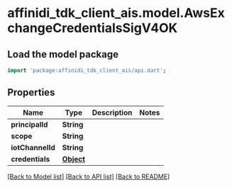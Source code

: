# affinidi_tdk_client_ais.model.AwsExchangeCredentialsSigV4OK

## Load the model package

```dart
import 'package:affinidi_tdk_client_ais/api.dart';
```

## Properties

| Name             | Type              | Description | Notes |
| ---------------- | ----------------- | ----------- | ----- |
| **principalId**  | **String**        |             |
| **scope**        | **String**        |             |
| **iotChannelId** | **String**        |             |
| **credentials**  | [**Object**](.md) |             |

[[Back to Model list]](../README.md#documentation-for-models) [[Back to API list]](../README.md#documentation-for-api-endpoints) [[Back to README]](../README.md)
